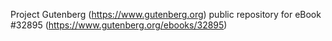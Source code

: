 Project Gutenberg (https://www.gutenberg.org) public repository for eBook #32895 (https://www.gutenberg.org/ebooks/32895)
